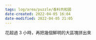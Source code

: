 ```yaml
---
tags: log/area/puzzle/香料共和國 
date-created: 2022-04-05 16:04
date-modified: 2022-04-05 21:05
---
```


花超過 3 小時，再把幾個鮮明的大區塊拼出來